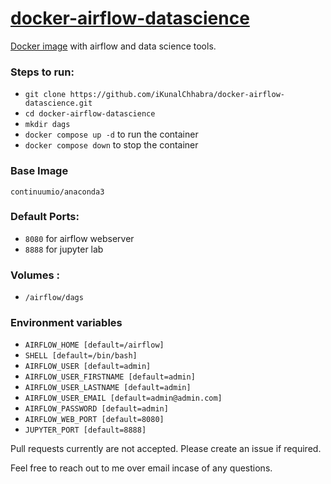# [docker-airflow-datascience](https://github.com/iKunalChhabra/docker-airflow-datascience)

[Docker image](https://hub.docker.com/r/ikunalchhabra/airflow-datascience) with airflow and data science tools.

### Steps to run:

- `git clone https://github.com/iKunalChhabra/docker-airflow-datascience.git`
- `cd docker-airflow-datascience`
- `mkdir dags`
- `docker compose up -d` to run the container
- `docker compose down` to stop the container

### Base Image

`continuumio/anaconda3`

### Default Ports:

- `8080` for airflow webserver
- `8888` for jupyter lab

### Volumes :

- `/airflow/dags`

### Environment variables

- `AIRFLOW_HOME [default=/airflow]`
- `SHELL [default=/bin/bash]`
- `AIRFLOW_USER [default=admin]`
- `AIRFLOW_USER_FIRSTNAME [default=admin]`
- `AIRFLOW_USER_LASTNAME [default=admin]`
- `AIRFLOW_USER_EMAIL [default=admin@admin.com]`
- `AIRFLOW_PASSWORD [default=admin]`
- `AIRFLOW_WEB_PORT [default=8080]`
- `JUPYTER_PORT [default=8888]`

Pull requests currently are not accepted. Please create an issue if required.

Feel free to reach out to me over email incase of any questions.
